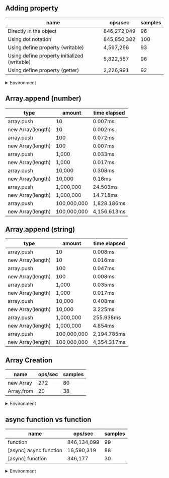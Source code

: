 ## Adding property

|name|ops/sec|samples|
|-|-|-|
|Directly in the object|846,272,049|96|
|Using dot notation|845,850,382|100|
|Using define property (writable)|4,567,266|93|
|Using define property initialized (writable)|5,822,557|96|
|Using define property (getter)|2,226,991|92|


<details>
<summary>Environment</summary>

* __Machine:__ linux x64 | 4 vCPUs | 7.6GB Mem
* __Run:__ Mon Nov 06 2023 14:49:18 GMT+0000 (Coordinated Universal Time)
</details>

<!--
{"environment":{"platform":"linux","arch":"x64","cpus":4,"totalMemory":7.6085662841796875},"benchmarks":[{"name":"Directly in the object","opsSec":846272049.4379532,"samples":6},{"name":"Using dot notation","opsSec":845850381.52686,"samples":10},{"name":"Using define property (writable)","opsSec":4567266.093081193,"samples":5},{"name":"Using define property initialized (writable)","opsSec":5822556.6862805225,"samples":6},{"name":"Using define property (getter)","opsSec":2226991.235838603,"samples":4}]}-->

## Array.append (number)

|type|amount|time elapsed|
|-|-|-|
array.push|10|0.007ms
new Array(length)|10|0.002ms
array.push|100|0.072ms
new Array(length)|100|0.007ms
array.push|1,000|0.033ms
new Array(length)|1,000|0.017ms
array.push|10,000|0.308ms
new Array(length)|10,000|0.16ms
array.push|1,000,000|24.503ms
new Array(length)|1,000,000|14.718ms
array.push|100,000,000|1,828.186ms
new Array(length)|100,000,000|4,156.613ms
## Array.append (string)

|type|amount|time elapsed|
|-|-|-|
array.push|10|0.008ms
new Array(length)|10|0.016ms
array.push|100|0.047ms
new Array(length)|100|0.008ms
array.push|1,000|0.035ms
new Array(length)|1,000|0.017ms
array.push|10,000|0.408ms
new Array(length)|10,000|3.225ms
array.push|1,000,000|255.938ms
new Array(length)|1,000,000|4.854ms
array.push|100,000,000|2,194.785ms
new Array(length)|100,000,000|4,354.317ms

## Array Creation

|name|ops/sec|samples|
|-|-|-|
|new Array|272|80|
|Array.from|20|38|


<details>
<summary>Environment</summary>

* __Machine:__ linux x64 | 4 vCPUs | 7.6GB Mem
* __Run:__ Mon Nov 06 2023 15:06:19 GMT+0000 (Coordinated Universal Time)
</details>

<!--
{"environment":{"platform":"linux","arch":"x64","cpus":4,"totalMemory":7.6085662841796875},"benchmarks":[{"name":"new Array","opsSec":271.63843911537884,"samples":2},{"name":"Array.from","opsSec":20.490238124600886,"samples":2}]}-->

## async function vs function

|name|ops/sec|samples|
|-|-|-|
|function|846,134,099|99|
|[async] async function|16,590,319|88|
|[async] function|346,177|30|


<details>
<summary>Environment</summary>

* __Machine:__ linux x64 | 4 vCPUs | 7.6GB Mem
* __Run:__ Mon Nov 06 2023 15:13:00 GMT+0000 (Coordinated Universal Time)
</details>

<!--
{"environment":{"platform":"linux","arch":"x64","cpus":4,"totalMemory":7.6085662841796875},"benchmarks":[{"name":"function","opsSec":846134098.5092406,"samples":6},{"name":"[async] async function","opsSec":16590318.608368358,"samples":6},{"name":"[async] function","opsSec":346177.01103227685,"samples":3}]}-->
